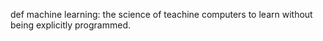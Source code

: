 def machine learning: the science of teachine computers to learn without being
                      explicitly programmed.
                    